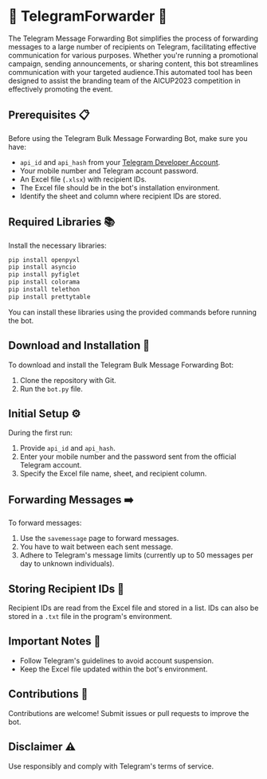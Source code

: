 # 🚀 TelegramForwarder 📢

The Telegram Message Forwarding Bot simplifies the process of forwarding messages to a large number of recipients on Telegram, facilitating effective communication for various purposes. Whether you're running a promotional campaign, sending announcements, or sharing content, this bot streamlines communication with your targeted audience.This automated tool has been designed to assist the branding team of the AICUP2023 competition in effectively promoting the event.

## Prerequisites 📋

Before using the Telegram Bulk Message Forwarding Bot, make sure you have:

- `api_id` and `api_hash` from your [Telegram Developer Account](https://my.telegram.org).
- Your mobile number and Telegram account password.
- An Excel file (`.xlsx`) with recipient IDs.
- The Excel file should be in the bot's installation environment.
- Identify the sheet and column where recipient IDs are stored.

## Required Libraries 📚

Install the necessary libraries:

```bash
pip install openpyxl
pip install asyncio
pip install pyfiglet
pip install colorama
pip install telethon
pip install prettytable
```

You can install these libraries using the provided commands before running the bot.

## Download and Installation 💽

To download and install the Telegram Bulk Message Forwarding Bot:

1. Clone the repository with Git.
2. Run the `bot.py` file.

## Initial Setup ⚙️

During the first run:

1. Provide `api_id` and `api_hash`.
2. Enter your mobile number and the password sent from the official Telegram account.
3. Specify the Excel file name, sheet, and recipient column.

## Forwarding Messages ➡️

To forward messages:

1. Use the `savemessage` page to forward messages.
2. You have to wait between each sent message.
3. Adhere to Telegram's message limits (currently up to 50 messages per day to unknown individuals).

## Storing Recipient IDs 📝

Recipient IDs are read from the Excel file and stored in a list. IDs can also be stored in a `.txt` file in the program's environment.

## Important Notes 📌

- Follow Telegram's guidelines to avoid account suspension.
- Keep the Excel file updated within the bot's environment.


## Contributions 🤝

Contributions are welcome! Submit issues or pull requests to improve the bot.

## Disclaimer ⚠️

Use responsibly and comply with Telegram's terms of service.

